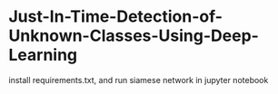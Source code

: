 # Just-In-Time-Detection-of-Unknown-Classes-Using-Deep-Learning
install requirements.txt,
and run siamese network in jupyter notebook
